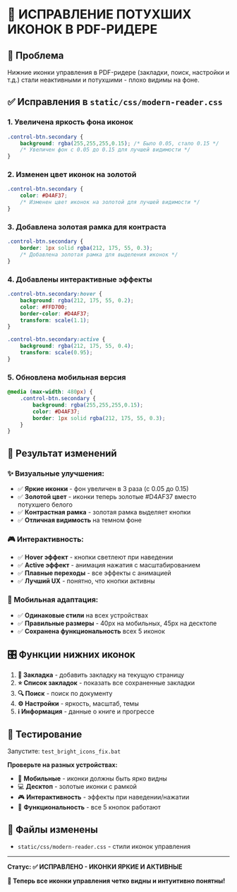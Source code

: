 # 🔆 ИСПРАВЛЕНИЕ ПОТУХШИХ ИКОНОК В PDF-РИДЕРЕ

## 🐛 Проблема
Нижние иконки управления в PDF-ридере (закладки, поиск, настройки и т.д.) стали неактивными и потухшими - плохо видимы на фоне.

## ✅ Исправления в `static/css/modern-reader.css`

### 1. Увеличена яркость фона иконок
```css
.control-btn.secondary {
    background: rgba(255,255,255,0.15); /* Было 0.05, стало 0.15 */
    /* Увеличен фон с 0.05 до 0.15 для лучшей видимости */
}
```

### 2. Изменен цвет иконок на золотой
```css
.control-btn.secondary {
    color: #D4AF37;
    /* Изменен цвет иконок на золотой для лучшей видимости */
}
```

### 3. Добавлена золотая рамка для контраста
```css
.control-btn.secondary {
    border: 1px solid rgba(212, 175, 55, 0.3);
    /* Добавлена золотая рамка для выделения иконок */
}
```

### 4. Добавлены интерактивные эффекты
```css
.control-btn.secondary:hover {
    background: rgba(212, 175, 55, 0.2);
    color: #FFD700;
    border-color: #D4AF37;
    transform: scale(1.1);
}

.control-btn.secondary:active {
    background: rgba(212, 175, 55, 0.4);
    transform: scale(0.95);
}
```

### 5. Обновлена мобильная версия
```css
@media (max-width: 480px) {
    .control-btn.secondary {
        background: rgba(255,255,255,0.15);
        color: #D4AF37;
        border: 1px solid rgba(212, 175, 55, 0.3);
    }
}
```

## 🎯 Результат изменений

### ✨ Визуальные улучшения:
- ✅ **Яркие иконки** - фон увеличен в 3 раза (с 0.05 до 0.15)
- ✅ **Золотой цвет** - иконки теперь золотые #D4AF37 вместо потухшего белого
- ✅ **Контрастная рамка** - золотая рамка выделяет кнопки
- ✅ **Отличная видимость** на темном фоне

### 🎮 Интерактивность:
- ✅ **Hover эффект** - кнопки светлеют при наведении
- ✅ **Active эффект** - анимация нажатия с масштабированием
- ✅ **Плавные переходы** - все эффекты с анимацией
- ✅ **Лучший UX** - понятно, что кнопки активны

### 📱 Мобильная адаптация:
- ✅ **Одинаковые стили** на всех устройствах
- ✅ **Правильные размеры** - 40px на мобильных, 45px на десктопе
- ✅ **Сохранена функциональность** всех 5 иконок

## 🎛️ Функции нижних иконок
1. **📖 Закладка** - добавить закладку на текущую страницу
2. **⭐ Список закладок** - показать все сохраненные закладки  
3. **🔍 Поиск** - поиск по документу
4. **⚙️ Настройки** - яркость, масштаб, темы
5. **ℹ️ Информация** - данные о книге и прогрессе

## 🧪 Тестирование
Запустите: `test_bright_icons_fix.bat`

**Проверьте на разных устройствах:**
- 📱 **Мобильные** - иконки должны быть ярко видны
- 💻 **Десктоп** - золотые иконки с рамкой
- 🎮 **Интерактивность** - эффекты при наведении/нажатии
- 🔧 **Функциональность** - все 5 кнопок работают

## 📝 Файлы изменены
- `static/css/modern-reader.css` - стили иконок управления

---
**Статус: ✅ ИСПРАВЛЕНО - ИКОНКИ ЯРКИЕ И АКТИВНЫЕ**

**🎉 Теперь все иконки управления четко видны и интуитивно понятны!**
